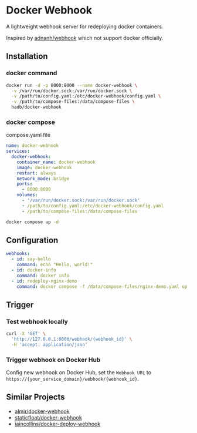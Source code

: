 # Docker Webhook

A lightweight webhook server for redeploying docker containers.

Inspired by [adnanh/webhook](https://github.com/adnanh/webhook) which not support docker officially.

## Installation

### docker command

```bash
docker run -d -p 8000:8000 --name docker-webhook \
  -v /var/run/docker.sock:/var/run/docker.sock \
  -v /path/to/config.yaml:/etc/docker-webhook/config.yaml \
  -v /path/to/compose-files:/data/compose-files \
  hadb/docker-webhook
```

### docker compose

compose.yaml file

```yaml
name: docker-webhook
services:
  docker-webhook:
    container_name: docker-webhook
    image: docker-webhook
    restart: always
    network_mode: bridge
    ports:
      - 8000:8000
    volumes:
      - '/var/run/docker.sock:/var/run/docker.sock'
      - /path/to/config.yaml:/etc/docker-webhook/config.yaml
      - /path/to/compose-files:/data/compose-files
```

```bash
docker compose up -d
```

## Configuration

```yaml
webhooks:
  - id: say-hello
    command: echo "Hello, world!"
  - id: docker-info
    command: docker info
  - id: redeploy-nginx-demo
    command: docker compose -f /data/compose-files/nginx-demo.yaml up -d --pull=always --force-recreate
```

## Trigger

### Test webhook locally

```bash
curl -X 'GET' \
  'http://127.0.0.1:8000/webhook/{webhook_id}' \
  -H 'accept: application/json'
```

### Trigger webhook on Docker Hub

Config new webhook on Docker Hub, set the `Webhook URL` to `https://{your_service_domain}/webhook/{webhook_id}`.

## Similar Projects

- [almir/docker-webhook](https://github.com/almir/docker-webhook)
- [staticfloat/docker-webhook](https://github.com/staticfloat/docker-webhook)
- [iaincollins/docker-deploy-webhook](https://github.com/iaincollins/docker-deploy-webhook)
